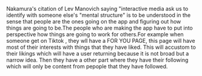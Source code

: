 Nakamura's citation of Lev Manovich saying "interactive media ask us to identify with someone else's "mental structure" is to be understood in the sense that people are the ones going on the app and figuring out how things are going to be.The people who are making the app have to put into perspective how things are going to work for others.For example when someone get on Tiktok , they wll have a FOR YOU PAGE, this page will have most of their interests with things that they have liked. This will accustom to their likings which will have a user returning because it is not broad but a narrow idea. Then they have a other part where they have their following which will only be content from pepople that they have followed.
